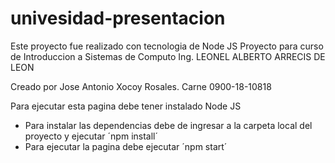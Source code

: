 # univesidad-presentacion
Este proyecto fue realizado con tecnologia de Node JS
Proyecto para curso de Introduccion a Sistemas de Computo
Ing. LEONEL ALBERTO ARRECIS DE LEON

Creado por Jose Antonio Xocoy Rosales.
Carne 0900-18-10818

Para ejecutar esta pagina debe tener instalado Node JS
 - Para instalar las dependencias debe de ingresar a la carpeta local del proyecto y ejecutar
´npm install´
 - Para ejecutar la pagina debe ejecutar
´npm start´
